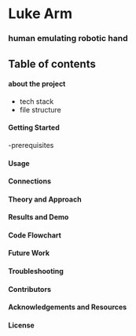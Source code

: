 
# Luke Arm
### human emulating robotic hand

## Table of contents
#### about the project
- tech stack
- file structure
#### Getting Started
-prerequisites
#### Usage
#### Connections
#### Theory and Approach
#### Results and Demo
#### Code Flowchart
#### Future Work
#### Troubleshooting
#### Contributors
#### Acknowledgements and Resources
#### License



